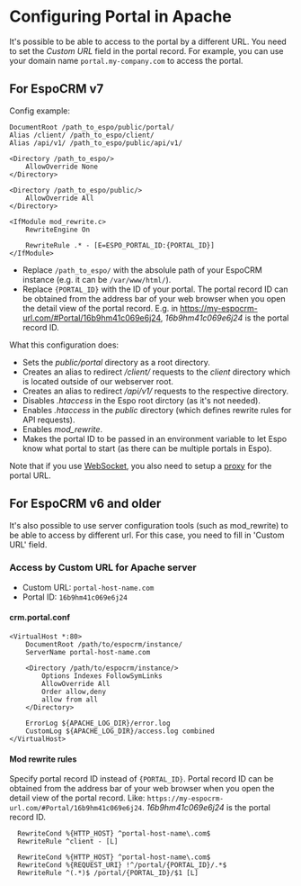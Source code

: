 # Configuring Portal in Apache

It's possible to be able to access to the portal by a different URL. You need to set the *Custom URL* field in the portal record. For example, you can use your domain name `portal.my-company.com` to access the portal.


## For EspoCRM v7

Config example:

```
DocumentRoot /path_to_espo/public/portal/
Alias /client/ /path_to_espo/client/
Alias /api/v1/ /path_to_espo/public/api/v1/

<Directory /path_to_espo/>
    AllowOverride None
</Directory>

<Directory /path_to_espo/public/>
    AllowOverride All
</Directory>

<IfModule mod_rewrite.c>
    RewriteEngine On

    RewriteRule .* - [E=ESPO_PORTAL_ID:{PORTAL_ID}]
</IfModule>
```

* Replace `/path_to_espo/` with the absolule path of your EspoCRM instance (e.g. it can be `/var/www/html/`).
* Replace `{PORTAL_ID}` with the ID of your portal. The portal record ID can be obtained from the address bar of your web browser when you open the detail view of the portal record. E.g. in https://my-espocrm-url.com/#Portal/16b9hm41c069e6j24, *16b9hm41c069e6j24* is the portal record ID.

What this configuration does:

* Sets the *public/portal* directory as a root directory.
* Creates an alias to redirect */client/* requests to the *client* directory which is located outside of our webserver root.
* Creates an alias to redirect */api/v1/* requests to the respective directory.
* Disables *.htaccess* in the Espo root dirctory (as it's not needed).
* Enables *.htaccess* in the *public* directory (which defines rewrite rules for API requests).
* Enables *mod_rewrite*.
* Makes the portal ID to be passed in an environment variable to let Espo know what portal to start (as there can be multiple portals in Espo).

Note that if you use [WebSocket](../websocket.md), you also need to setup a [proxy](../websocket.md#apache) for the portal URL.

## For EspoCRM v6 and older

It's also possible to use server configuration tools (such as mod_rewrite) to be able to access by different url. For this case, you need to fill in 'Custom URL' field.

### Access by Custom URL for Apache server

* Custom URL: `portal-host-name.com`
* Portal ID: `16b9hm41c069e6j24`

#### crm.portal.conf

```
<VirtualHost *:80>
    DocumentRoot /path/to/espocrm/instance/
    ServerName portal-host-name.com

    <Directory /path/to/espocrm/instance/>
        Options Indexes FollowSymLinks
        AllowOverride All
        Order allow,deny
        allow from all
    </Directory>

    ErrorLog ${APACHE_LOG_DIR}/error.log
    CustomLog ${APACHE_LOG_DIR}/access.log combined
</VirtualHost>
```

#### Mod rewrite rules

Specify portal record ID instead of `{PORTAL_ID}`. Portal record ID can be obtained from the address bar of your web browser when you open the detail view of the portal record. Like: `https://my-espocrm-url.com/#Portal/16b9hm41c069e6j24`. *16b9hm41c069e6j24* is the portal record ID.

```
  RewriteCond %{HTTP_HOST} ^portal-host-name\.com$
  RewriteRule ^client - [L]

  RewriteCond %{HTTP_HOST} ^portal-host-name\.com$
  RewriteCond %{REQUEST_URI} !^/portal/{PORTAL_ID}/.*$
  RewriteRule ^(.*)$ /portal/{PORTAL_ID}/$1 [L]
```
